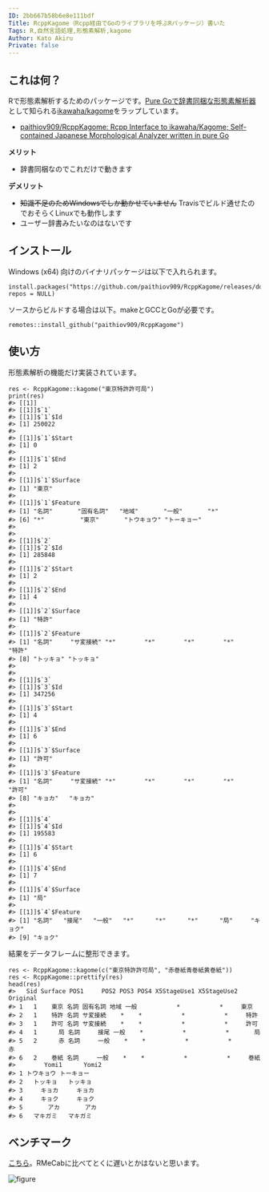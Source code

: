```yaml
---
ID: 2bb667b58b6e8e111bdf
Title: RcppKagome（Rcpp経由でGoのライブラリを呼ぶRパッケージ）書いた
Tags: R,自然言語処理,形態素解析,kagome
Author: Kato Akiru
Private: false
---
```


## これは何？

Rで形態素解析するためのパッケージです。[Pure Goで辞書同梱な形態素解析器](https://qiita.com/ikawaha/items/ff27ac03e22b7f36811b)として知られる[ikawaha/kagome](https://github.com/ikawaha/kagome)をラップしています。

- [paithiov909/RcppKagome: Rcpp Interface to ikawaha/Kagome; Self-contained Japanese Morphological Analyzer written in pure Go](https://github.com/paithiov909/RcppKagome)

**メリット**

- 辞書同梱なのでこれだけで動きます

**デメリット**

- ~~知識不足のためWindowsでしか動かせていません~~ Travisでビルド通せたのでおそらくLinuxでも動作します
- ユーザー辞書みたいなのはないです

## インストール

Windows (x64) 向けのバイナリパッケージは以下で入れられます。

```{installation.R}
install.packages("https://github.com/paithiov909/RcppKagome/releases/download/v0.0.0.114/RcppKagome_0.0.0.114.zip", repos = NULL)
```

ソースからビルドする場合は以下。makeとGCCとGoが必要です。

```{fromSource.R}
remotes::install_github("paithiov909/RcppKagome")
```

## 使い方

形態素解析の機能だけ実装されています。

```{usage1.R}
res <- RcppKagome::kagome("東京特許許可局")
print(res)
#> [[1]]
#> [[1]]$`1`
#> [[1]]$`1`$Id
#> [1] 250022
#> 
#> [[1]]$`1`$Start
#> [1] 0
#> 
#> [[1]]$`1`$End
#> [1] 2
#> 
#> [[1]]$`1`$Surface
#> [1] "東京"
#> 
#> [[1]]$`1`$Feature
#> [1] "名詞"       "固有名詞"   "地域"       "一般"       "*"         
#> [6] "*"          "東京"       "トウキョウ" "トーキョー"
#> 
#> 
#> [[1]]$`2`
#> [[1]]$`2`$Id
#> [1] 285848
#> 
#> [[1]]$`2`$Start
#> [1] 2
#> 
#> [[1]]$`2`$End
#> [1] 4
#> 
#> [[1]]$`2`$Surface
#> [1] "特許"
#> 
#> [[1]]$`2`$Feature
#> [1] "名詞"     "サ変接続" "*"        "*"        "*"        "*"        "特許"    
#> [8] "トッキョ" "トッキョ"
#> 
#> 
#> [[1]]$`3`
#> [[1]]$`3`$Id
#> [1] 347256
#> 
#> [[1]]$`3`$Start
#> [1] 4
#> 
#> [[1]]$`3`$End
#> [1] 6
#> 
#> [[1]]$`3`$Surface
#> [1] "許可"
#> 
#> [[1]]$`3`$Feature
#> [1] "名詞"     "サ変接続" "*"        "*"        "*"        "*"        "許可"    
#> [8] "キョカ"   "キョカ"  
#> 
#> 
#> [[1]]$`4`
#> [[1]]$`4`$Id
#> [1] 195583
#> 
#> [[1]]$`4`$Start
#> [1] 6
#> 
#> [[1]]$`4`$End
#> [1] 7
#> 
#> [[1]]$`4`$Surface
#> [1] "局"
#> 
#> [[1]]$`4`$Feature
#> [1] "名詞"   "接尾"   "一般"   "*"      "*"      "*"      "局"     "キョク"
#> [9] "キョク"
```

結果をデータフレームに整形できます。

```{usage2.R}
res <- RcppKagome::kagome(c("東京特許許可局", "赤巻紙青巻紙黄巻紙"))
res <- RcppKagome::prettify(res)
head(res)
#>   Sid Surface POS1     POS2 POS3 POS4 X5StageUse1 X5StageUse2 Original
#> 1   1    東京 名詞 固有名詞 地域 一般           *           *     東京
#> 2   1    特許 名詞 サ変接続    *    *           *           *     特許
#> 3   1    許可 名詞 サ変接続    *    *           *           *     許可
#> 4   1      局 名詞     接尾 一般    *           *           *       局
#> 5   2      赤 名詞     一般    *    *           *           *       赤
#> 6   2    巻紙 名詞     一般    *    *           *           *     巻紙
#>        Yomi1      Yomi2
#> 1 トウキョウ トーキョー
#> 2   トッキョ   トッキョ
#> 3     キョカ     キョカ
#> 4     キョク     キョク
#> 5       アカ       アカ
#> 6   マキガミ   マキガミ
```

## ベンチマーク

[こちら](https://paithiov909.github.io/RcppKagome/articles/benchmark.html)。RMeCabに比べてとくに遅いとかはないと思います。

![figure](https://paithiov909.github.io/RcppKagome/articles/benchmark_files/figure-html/unnamed-chunk-2-1.png)
